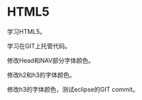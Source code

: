 HTML5
=====
学习HTML5。

学习在GIT上托管代码。

修改Head和NAV部分字体颜色。

修改h2和h3的字体颜色。

修改h3的字体颜色，测试eclipse的GIT commit。